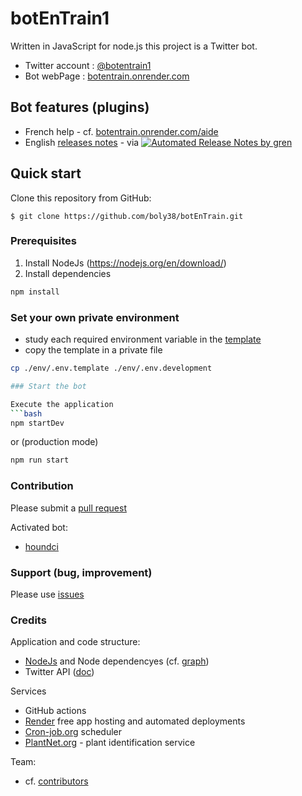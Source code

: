 # botEnTrain1
Written in JavaScript for node.js this project is a Twitter bot.

- Twitter account : [@botentrain1](https://twitter.com/botEnTrain1)
- Bot webPage : [botentrain.onrender.com](https://botentrain.onrender.com/)

## Bot features (plugins)

- French help - cf. [botentrain.onrender.com/aide](https://botentrain.onrender.com/aide)
- English [releases notes](https://github.com/boly38/botEnTrain/releases)  - via [![Automated Release Notes by gren](https://img.shields.io/badge/%F0%9F%A4%96-release%20notes-00B2EE.svg)](https://github-tools.github.io/github-release-notes/)

## Quick start

Clone this repository from GitHub:

```
$ git clone https://github.com/boly38/botEnTrain.git
```

### Prerequisites

1. Install NodeJs (https://nodejs.org/en/download/)
2. Install dependencies
```bash
npm install
```

### Set your own private environment

- study each required environment variable in the [template](./env/.env.template)
- copy the template in a private file
```bash 
cp ./env/.env.template ./env/.env.development

### Start the bot

Execute the application
```bash
npm startDev
```
or (production mode)
```bash
npm run start
```

### Contribution
Please submit a [pull request](https://github.com/boly38/botEnTrain/pulls)

Activated bot:
- [houndci](https://houndci.com/)

### Support (bug, improvement)

Please use [issues](https://github.com/boly38/botEnTrain/issues)


### Credits

Application and code structure: 
- [NodeJs](https://nodejs.org/) and Node dependencyes (cf. [graph](https://github.com/boly38/botEnTrain/network/dependencies)) 
- Twitter API ([doc](https://developer.twitter.com/en/docs))

Services
- GitHub actions
- [Render](https://render.com/) free app hosting and automated deployments
- [Cron-job.org](https://cron-job.org/) scheduler
- [PlantNet.org](https://plantnet.org) - plant identification service

Team: 
- cf. [contributors](https://github.com/boly38/botEnTrain/graphs/contributors)
